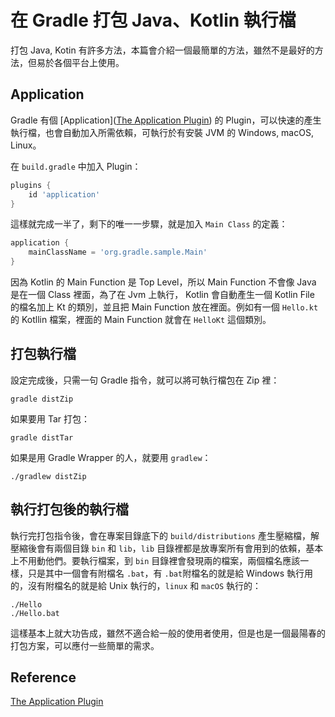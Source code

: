 # 在 Gradle 打包 Java、Kotlin 執行檔

打包 Java, Kotin 有許多方法，本篇會介紹一個最簡單的方法，雖然不是最好的方法，但易於各個平台上使用。

## Application

Gradle 有個 [Application]([The Application Plugin](https://docs.gradle.org/current/userguide/application_plugin.html)) 的 Plugin，可以快速的產生執行檔，也會自動加入所需依賴，可執行於有安裝 JVM 的 Windows, macOS, Linux。

在 `build.gradle` 中加入 Plugin：

```groovy
plugins {
    id 'application'
}
```

這樣就完成一半了，剩下的唯一一步驟，就是加入 `Main Class` 的定義：

```groovy
application {
    mainClassName = 'org.gradle.sample.Main'
}
```

因為 Kotlin 的 Main Function 是 Top Level，所以 Main Function 不會像 Java 是在一個 Class 裡面，為了在 Jvm 上執行， Kotlin 會自動產生一個 Kotlin File 的檔名加上 Kt 的類別，並且把 Main Function 放在裡面。例如有一個 `Hello.kt` 的 Kotllin 檔案，裡面的 Main Function 就會在 `HelloKt` 這個類別。

## 打包執行檔

設定完成後，只需一句 Gradle 指令，就可以將可執行檔包在 Zip 裡：

```shell
gradle distZip
```

如果要用 Tar 打包：

```shell
gradle distTar
```

如果是用 Gradle Wrapper  的人，就要用 `gradlew`：

```shell
./gradlew distZip
```

## 執行打包後的執行檔

執行完打包指令後，會在專案目錄底下的 `build/distributions` 產生壓縮檔，解壓縮後會有兩個目錄 `bin` 和 `lib`，`lib` 目錄裡都是放專案所有會用到的依賴，基本上不用動他們。要執行檔案，到 `bin` 目錄裡會發現兩的檔案，兩個檔名應該一樣，只是其中一個會有附檔名 `.bat`，有 `.bat`附檔名的就是給 Windows 執行用的，沒有附檔名的就是給 Unix 執行的，`linux` 和 `macOS` 執行的：

```shell
./Hello 
./Hello.bat
```

這樣基本上就大功告成，雖然不適合給一般的使用者使用，但是也是一個最陽春的打包方案，可以應付一些簡單的需求。

## Reference

[The Application Plugin](https://docs.gradle.org/current/userguide/application_plugin.html)
